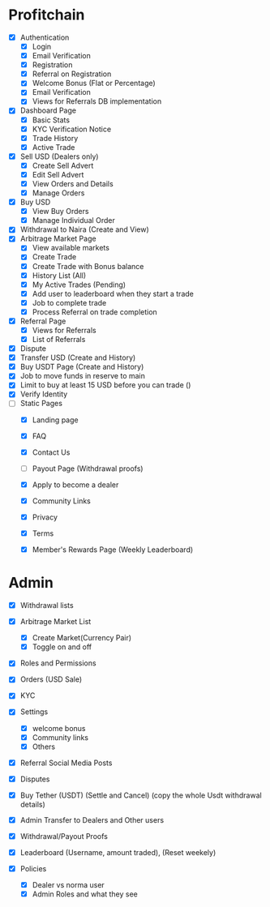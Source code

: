 # Profitchain

- [x] Authentication
  - [x] Login
  - [x] Email Verification
  - [x] Registration
  - [x] Referral on Registration
  - [x] Welcome Bonus (Flat or Percentage)
  - [x] Email Verification
  - [x] Views for Referrals DB implementation
- [x] Dashboard Page
  - [x] Basic Stats
  - [x] KYC Verification Notice
  - [x] Trade History
  - [x] Active Trade
- [x] Sell USD (Dealers only)
  - [x] Create Sell Advert
  - [x] Edit Sell Advert
  - [x] View Orders and Details
  - [x] Manage Orders
- [x] Buy USD
  - [x] View Buy Orders
  - [x] Manage Individual Order
- [x] Withdrawal to Naira (Create and View)
- [x] Arbitrage Market Page
  - [x] View available markets
  - [x] Create Trade
  - [x] Create Trade with Bonus balance
  - [x] History List (All)
  - [x] My Active Trades (Pending)
  - [x] Add user to leaderboard when they start a trade
  - [x] Job to complete trade
  - [x] Process Referral on trade completion
- [x] Referral Page
  - [x] Views for Referrals
  - [x] List of Referrals
- [x] Dispute
- [x] Transfer USD (Create and History)
- [x] Buy USDT Page (Create and History)
- [x] Job to move funds in reserve to main
- [x] Limit to buy at least 15 USD before you can trade ()
- [x] Verify Identity
- [ ] Static Pages
  - [x] Landing page
  - [x] FAQ
  - [x] Contact Us
  - [ ] Payout Page (Withdrawal proofs)
  - [x] Apply to become a dealer
  - [x] Community Links
  - [x] Privacy
  - [x] Terms
  - [x] Member's Rewards Page (Weekly Leaderboard)


# Admin
- [x] Withdrawal lists
- [x] Arbitrage Market List
  - [x] Create Market(Currency Pair)
  - [x] Toggle on and off
- [x] Roles and Permissions
- [x] Orders (USD Sale)
- [x] KYC
- [x] Settings
  - [x] welcome bonus
  - [x] Community links
  - [x] Others
- [x] Referral Social Media Posts
- [x] Disputes
- [x] Buy Tether (USDT) (Settle and Cancel) (copy the whole Usdt withdrawal details)
- [x] Admin Transfer to Dealers and Other users
- [x] Withdrawal/Payout Proofs
- [x] Leaderboard (Username, amount traded), (Reset weekely)

- [x] Policies
  - [x] Dealer vs norma user
  - [x] Admin Roles and what they see